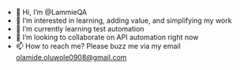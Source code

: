 - 👋 Hi, I’m @LammieQA
- 👀 I’m interested in learning, adding value, and simplifying my work
- 🌱 I’m currently learning test automation
- 💞️ I’m looking to collaborate on API automation right now
- 📫 How to reach me? Please buzz me via my email olamide.oluwole0908@gmail.com

<!---
LammieQA/LammieQA is a ✨ special ✨ repository because its `README.md` (this file) appears on your GitHub profile.
You can click the Preview link to take a look at your changes.
--->
